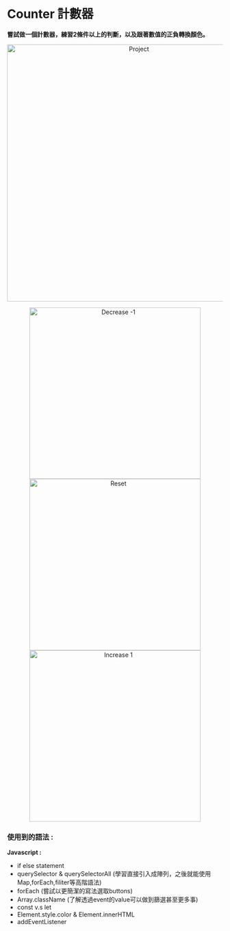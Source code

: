 # Counter 計數器
**嘗試做一個計數器，練習2條件以上的判斷，以及跟著數值的正負轉換顏色。**

<p align = "center">
 <img src="https://github.com/TYTforCoding/FrontEnd-Practice/blob/main/2_Counter/demo/1.png" alt="Project" height=600px>
</p>

<p display = flex align = "center">
 <img src="https://github.com/TYTforCoding/FrontEnd-Practice/blob/main/2_Counter/demo/4.png" alt="Decrease -1" height=400px>
 <img src="https://github.com/TYTforCoding/FrontEnd-Practice/blob/main/2_Counter/demo/5.png" alt="Reset" height=400px>
 <img src="https://github.com/TYTforCoding/FrontEnd-Practice/blob/main/2_Counter/demo/2.png" alt="Increase 1" height=400px>
</p>
 
### 使用到的語法 : 
**Javascript :**
  * if else statement
  * querySelector & querySelectorAll         (學習直接引入成陣列，之後就能使用Map,forEach,filiter等高階語法)
  * forEach                                  (嘗試以更簡潔的寫法選取buttons)
  * Array.className                          (了解透過event的value可以做到篩選甚至更多事)
  * const v.s let
  * Element.style.color & Element.innerHTML
  * addEventListener

